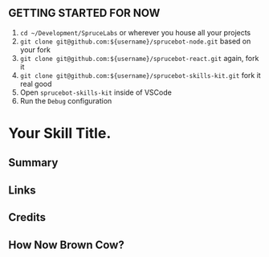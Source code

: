 ## GETTING STARTED FOR NOW
1. `cd ~/Development/SpruceLabs` or wherever you house all your projects
1. `git clone git@github.com:${username}/sprucebot-node.git` based on your fork
1. `git clone git@github.com:${username}/sprucebot-react.git` again, fork it
1. `git clone git@github.com:${username}/sprucebot-skills-kit.git` fork it real good
1. Open `sprucebot-skills-kit` inside of VSCode
1. Run the `Debug` configuration

# Your Skill Title.

## Summary

## Links

## Credits

## How Now Brown Cow?
